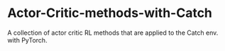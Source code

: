 # Actor-Critic-methods-with-Catch
A collection of actor critic RL methods that are applied to the Catch env. with PyTorch.
